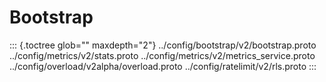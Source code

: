 Bootstrap
=========

::: {.toctree glob="" maxdepth="2"}
../config/bootstrap/v2/bootstrap.proto ../config/metrics/v2/stats.proto
../config/metrics/v2/metrics\_service.proto
../config/overload/v2alpha/overload.proto
../config/ratelimit/v2/rls.proto
:::

